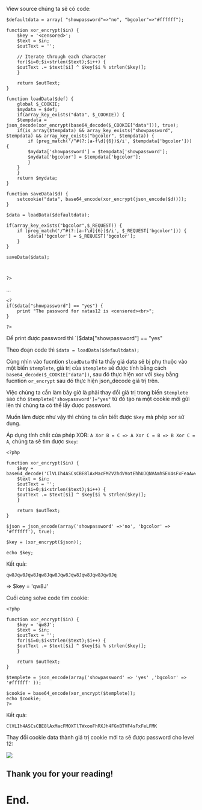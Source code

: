 View source chúng ta sẽ có code:
```
$defaultdata = array( "showpassword"=>"no", "bgcolor"=>"#ffffff");

function xor_encrypt($in) {
    $key = '<censored>';
    $text = $in;
    $outText = '';

    // Iterate through each character
    for($i=0;$i<strlen($text);$i++) {
    $outText .= $text[$i] ^ $key[$i % strlen($key)];
    }

    return $outText;
}

function loadData($def) {
    global $_COOKIE;
    $mydata = $def;
    if(array_key_exists("data", $_COOKIE)) {
    $tempdata = json_decode(xor_encrypt(base64_decode($_COOKIE["data"])), true);
    if(is_array($tempdata) && array_key_exists("showpassword", $tempdata) && array_key_exists("bgcolor", $tempdata)) {
        if (preg_match('/^#(?:[a-f\d]{6})$/i', $tempdata['bgcolor'])) {
        $mydata['showpassword'] = $tempdata['showpassword'];
        $mydata['bgcolor'] = $tempdata['bgcolor'];
        }
    }
    }
    return $mydata;
}

function saveData($d) {
    setcookie("data", base64_encode(xor_encrypt(json_encode($d))));
}

$data = loadData($defaultdata);

if(array_key_exists("bgcolor",$_REQUEST)) {
    if (preg_match('/^#(?:[a-f\d]{6})$/i', $_REQUEST['bgcolor'])) {
        $data['bgcolor'] = $_REQUEST['bgcolor'];
    }
}

saveData($data);



?>

```
...
```
<?
if($data["showpassword"] == "yes") {
    print "The password for natas12 is <censored><br>";
}

?>
```

Để print được password thì `($data["showpassword"] == "yes" 

Theo đoạn code thì `$data = loadData($defaultdata);`

Cùng nhìn vào fucntion `$loadData` thì ta thấy giá data sẽ bị phụ thuộc vào một biến `$templete`, giá trị của `$templete` sẽ được tính bằng cách 
`base64_decode($_COOKIE["data"])`, sau đó thực hiện xor với `$key` bằng fucntion `or_encrypt` sau đó thực hiện json_decode giá trị trên. 

Việc chúng ta cần làm bây giờ là phải thay đổi giá trị trong biến `$templete` sao cho `$templete['showpassword']="yes"` từ đó tạo ra một cookie mới gửi lên 
thì chúng ta có thể lấy được password.

Muốn làm được như vậy thì chúng ta cần biết được `$key` mà phép xor sử dụng.

Áp dụng tính chất của phép XOR: `A Xor B = C => A Xor C = B => B Xor C = A`, chúng ta sẽ tìm được `$key`:
```
<?php

function xor_encrypt($in) {
    $key = base64_decode('ClVLIh4ASCsCBE8lAxMacFMZV2hdVVotEhhUJQNVAmhSEV4sFxFeaAw=');
    $text = $in;
    $outText = '';
    for($i=0;$i<strlen($text);$i++) {
    $outText .= $text[$i] ^ $key[$i % strlen($key)];
    }

    return $outText;
}

$json = json_encode(array('showpassword' =>'no', 'bgcolor' => '#ffffff'), true);

$key = (xor_encrypt($json));

echo $key;
```
Kết quả:
```
qw8Jqw8Jqw8Jqw8Jqw8Jqw8Jqw8Jqw8Jqw8Jqw8Jq
```
=> $key = 'qw8J'

Cuối cùng solve code tìm cookie:
```
<?php

function xor_encrypt($in) {
    $key = 'qw8J';
    $text = $in;
    $outText = '';
    for($i=0;$i<strlen($text);$i++) {
    $outText .= $text[$i] ^ $key[$i % strlen($key)];
    }

    return $outText;
}

$templete = json_encode(array('showpassword' => 'yes' ,'bgcolor' => '#ffffff' ));

$cookie = base64_encode(xor_encrypt($templete));
echo $cookie;
?>
```
Kết quả:
```
ClVLIh4ASCsCBE8lAxMacFMOXTlTWxooFhRXJh4FGnBTVF4sFxFeLFMK
```
Thay đổi cookie data thành giá trị cookie mới ta sẽ được password cho level 12:

![](/Image/img.png)

## Thank you for your reading!
# End.
